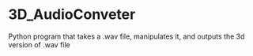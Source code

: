 # 3D_AudioConveter
Python program that takes a .wav file, manipulates it, and outputs the 3d version of .wav file
